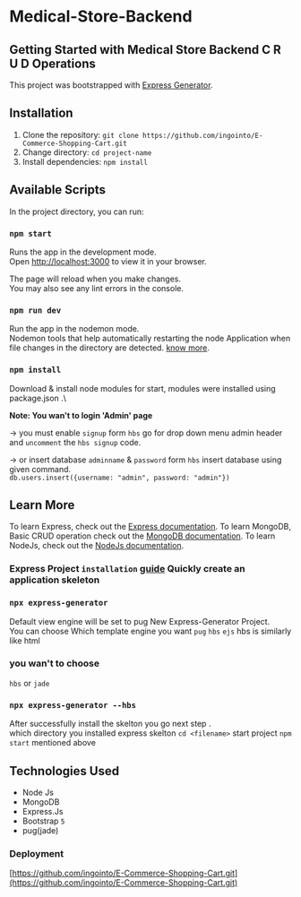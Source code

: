 # Medical-Store-Backend

## Getting Started with Medical Store Backend C R U D Operations 

This project was bootstrapped with [Express Generator](https://expressjs.com/en/starter/generator.html).

## Installation

1. Clone the repository: `git clone https://github.com/ingointo/E-Commerce-Shopping-Cart.git`
2. Change directory: `cd project-name`
3. Install dependencies: `npm install`

## Available Scripts

In the project directory, you can run:

### `npm start`

Runs the app in the development mode.\
Open [http://localhost:3000](http://localhost:3000) to view it in your browser.

The page will reload when you make changes.\
You may also see any lint errors in the console.

### `npm run dev`

Run the app in the nodemon mode.\
Nodemon tools that help automatically restarting the node Application when file changes in the directory are detected.
[know more](https://www.npmjs.com/package/nodemon).


### `npm install`

Download & install node modules for start, modules were installed using package.json  .\


**Note: You wan't to login 'Admin' page**

-> you must enable `signup` form `hbs`  go for drop down menu admin header and `uncomment` the `hbs signup` code.
 
-> or insert database `adminname` & `password` form `hbs`
     insert database using given command.\
     `db.users.insert({username: "admin", password: "admin"})`
     


## Learn More

To learn Express, check out the [Express documentation](https://devdocs.io/express/).
To learn MongoDB, Basic CRUD operation check out the [MongoDB documentation](https://www.mongodb.com/basics/crud).
To learn NodeJs, check out the [NodeJs documentation](https://nodejs.org/en/docs).

### Express Project `installation` [guide](https://expressjs.com/en/starter/generator.html) Quickly create an application skeleton

### `npx express-generator` 

Default view engine will be set to pug
New Express-Generator Project.\
You can choose Which template engine you want `pug` `hbs` `ejs` hbs is similarly like html 

### you wan't to choose 

`hbs` or `jade`

### `npx express-generator --hbs`

After successfully install the skelton you go next step  .\
which directory you installed express skelton `cd <filename>`
start project `npm start` mentioned above

## Technologies Used

- Node Js
- MongoDB
- Express.Js
- Bootstrap `5`
- pug(jade)


### Deployment

[https://github.com/ingointo/E-Commerce-Shopping-Cart.git](https://github.com/ingointo/E-Commerce-Shopping-Cart.git)
